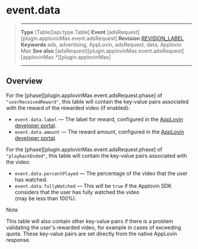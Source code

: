 # event.data

> --------------------- ------------------------------------------------------------------------------------------
> __Type__              [Table][api.type.Table]
> __Event__             [adsRequest][plugin.applovinMax.event.adsRequest]
> __Revision__          [REVISION_LABEL](REVISION_URL)
> __Keywords__          ads, advertising, AppLovin, adsRequest, data, Applovin Max
> __See also__			[adsRequest][plugin.applovinMax.event.adsRequest]
>						[applovinMax.*][plugin.applovinMax]
> --------------------- ------------------------------------------------------------------------------------------

## Overview

For the [phase][plugin.applovinMax.event.adsRequest.phase] of `"userReceivedReward"`, this table will contain the <nobr>key-value</nobr> pairs associated with the reward of the rewarded video (if&nbsp;enabled):

* `event.data.label` &mdash; The label for reward, configured in the [AppLovin developer portal](https://www.applovin.com/manage).
* `event.data.amount` &mdash; The reward amount, configured in the [AppLovin developer portal](https://www.applovin.com/manage).

For the [phase][plugin.applovinMax.event.adsRequest.phase] of `"playbackEnded"`, this table will contain the <nobr>key-value</nobr> pairs associated with the video:

* `event.data.percentPlayed` &mdash; The percentage of the video that the user has watched.
* `event.data.fullyWatched` &mdash; This will be `true` if the Applovin SDK considers that the user has fully watched the video <nobr>(may be less than 100%)</nobr>.

<div class="guide-notebox">
<div class="notebox-title">Note</div>

This table will also contain other <nobr>key-value</nobr> pairs if there is a problem validating the user's rewarded video, for example in cases of exceeding quota. These <nobr>key-value</nobr>  pairs are set directly from the native AppLovin response.

</div>
